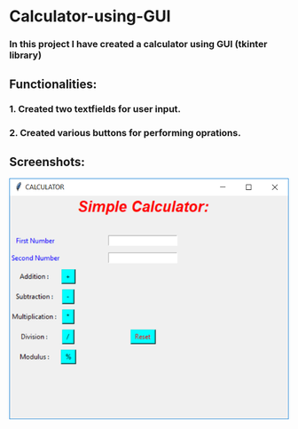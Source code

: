 # Calculator-using-GUI

### In this project I have created a calculator using GUI (tkinter library)

## Functionalities:

### 1. Created two textfields for user input.
### 2. Created various buttons for performing oprations.

## Screenshots:
 ![alt home](https://github.com/j019/Calculator-using-GUI/blob/master/Calculator_project/calc.png)

